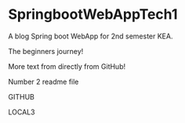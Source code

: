 # SpringbootWebAppTech1

A blog Spring boot WebApp for 2nd semester KEA.

The beginners journey!

More text from directly from GitHub!

Number 2 readme file

GITHUB

LOCAL3
